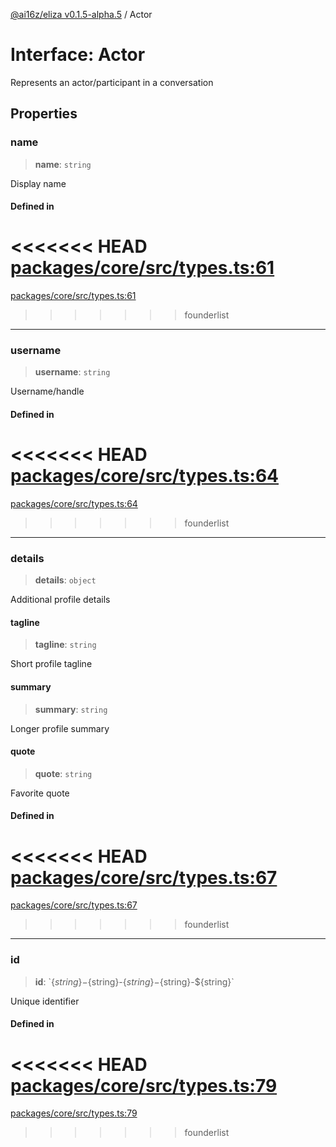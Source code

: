 [@ai16z/eliza v0.1.5-alpha.5](../index.md) / Actor

# Interface: Actor

Represents an actor/participant in a conversation

## Properties

### name

> **name**: `string`

Display name

#### Defined in

<<<<<<< HEAD
[packages/core/src/types.ts:61](https://github.com/ai16z/eliza/blob/main/packages/core/src/types.ts#L61)
=======
[packages/core/src/types.ts:61](https://github.com/konstantine25b/eliza/blob/main/packages/core/src/types.ts#L61)
>>>>>>> founderlist

***

### username

> **username**: `string`

Username/handle

#### Defined in

<<<<<<< HEAD
[packages/core/src/types.ts:64](https://github.com/ai16z/eliza/blob/main/packages/core/src/types.ts#L64)
=======
[packages/core/src/types.ts:64](https://github.com/konstantine25b/eliza/blob/main/packages/core/src/types.ts#L64)
>>>>>>> founderlist

***

### details

> **details**: `object`

Additional profile details

#### tagline

> **tagline**: `string`

Short profile tagline

#### summary

> **summary**: `string`

Longer profile summary

#### quote

> **quote**: `string`

Favorite quote

#### Defined in

<<<<<<< HEAD
[packages/core/src/types.ts:67](https://github.com/ai16z/eliza/blob/main/packages/core/src/types.ts#L67)
=======
[packages/core/src/types.ts:67](https://github.com/konstantine25b/eliza/blob/main/packages/core/src/types.ts#L67)
>>>>>>> founderlist

***

### id

> **id**: \`$\{string\}-$\{string\}-$\{string\}-$\{string\}-$\{string\}\`

Unique identifier

#### Defined in

<<<<<<< HEAD
[packages/core/src/types.ts:79](https://github.com/ai16z/eliza/blob/main/packages/core/src/types.ts#L79)
=======
[packages/core/src/types.ts:79](https://github.com/konstantine25b/eliza/blob/main/packages/core/src/types.ts#L79)
>>>>>>> founderlist
